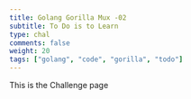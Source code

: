 ```yaml
---
title: Golang Gorilla Mux -02
subtitle: To Do is to Learn
type: chal
comments: false
weight: 20
tags: ["golang", "code", "gorilla", "todo"]
---
```

This is the Challenge page
